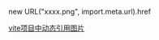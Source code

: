 new URL("xxxx.png", import.meta.url).href


[vite项目中动态引用图片](https://blog.csdn.net/tangran0526/article/details/125765680)